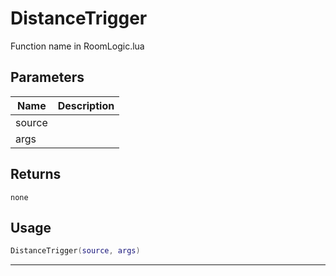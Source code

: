 # DistanceTrigger

Function name in RoomLogic.lua

## Parameters

| Name   | Description |
| ------ | ----------- |
| source |             |
| args   |             |

## Returns

`none`

## Usage

```lua
DistanceTrigger(source, args)
```

---
